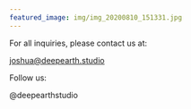 ```yaml
---
featured_image: img/img_20200810_151331.jpg
---
```


For all inquiries, please contact us at:

joshua@deepearth.studio

Follow us:

@deepearthstudio
